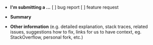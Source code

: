 - **I'm submitting a ...**
  [ ] bug report
  [ ] feature request

- **Summary**

- **Other information** (e.g. detailed explanation, stack traces, related issues, suggestions how to fix, links for us to have context, eg. StackOverflow, personal fork, etc.)
